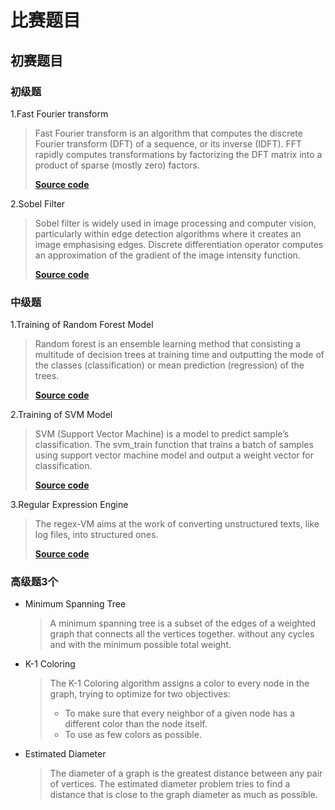 # 比赛题目

## **初赛题目**

### 初级题

1.Fast Fourier transform 

  > Fast Fourier transform is an algorithm that computes the discrete Fourier transform (DFT) of a sequence, or its inverse (IDFT). FFT rapidly computes transformations by factorizing the DFT matrix into a product of sparse (mostly zero) factors.
  >
  > [**Source code**](https://github.com/xupsh/CCC2021/tree/main/docs/fft_blank)

2.Sobel Filter
  > Sobel filter is widely used in image processing and computer vision, particularly within edge detection algorithms where it creates an image emphasising edges. Discrete differentiation operator computes an approximation of the gradient of the image intensity function.
  >
  > [**Source code**](https://github.com/xupsh/CCC2021/tree/main/docs/sobel_blank)

### 中级题

1.Training of Random Forest Model  

  > Random forest is an ensemble learning method that consisting a multitude of decision trees at training time and outputting the mode of the classes (classification) or mean prediction (regression) of the trees.  
  > 
  >[**Source code**](https://github.com/Xilinx/Vitis_Libraries/tree/master/data_analytics/L2/tests/classification/randomforest)

2.Training of SVM Model
  > SVM (Support Vector Machine) is a model to predict sample’s classification. The svm_train function that trains a batch of samples using support vector machine model and output a weight vector for classification.
  >   
  >[**Source code**](https://github.com/Xilinx/Vitis_Libraries/tree/master/data_analytics/L2/tests/classification/svm)

3.Regular Expression Engine
  > The regex-VM aims at the work of converting unstructured texts, like log files, into structured ones.
  > 
  >[**Source code**](https://github.com/Xilinx/Vitis_Libraries/tree/master/data_analytics/L2/tests/text/reEngine)


### 高级题3个

- Minimum Spanning Tree  
  > A minimum spanning tree is a subset of the edges of a weighted graph that connects all the vertices together. without any cycles and with the minimum possible total weight.

- K-1 Coloring
  >The K-1 Coloring algorithm assigns a color to every node in the graph, trying to optimize for two objectives:  
  > - To make sure that every neighbor of a given node has a different color than the node itself. 
  > - To use as few colors as possible.

- Estimated Diameter
  >The diameter of a graph is the greatest distance between any pair of vertices. The estimated diameter problem tries to find a distance that is close to the graph diameter as much as possible.


<!--

## **决赛题目**

### 中级题3选一

- Training of Decision Tree Model
  >Decision Tree (Classification/Regression) is a model to predict sample’s classification or regression value.  
  >[Source code](https://github.com/Xilinx/Vitis_Libraries/tree/master/data_analytics/L2/tests/classification/decisiontree)

- Training of kMeans Model
  >Fits new centers based native k-means using the existed samples and initial centers provide by user.  
  >[Source code](https://github.com/Xilinx/Vitis_Libraries/tree/master/data_analytics/L2/tests/clustering/kmeans)

- CSR/CSC Converter
  >The CSR/CSC converter function tries to convert a sparse matrix from the compressed sparse column (CSC) format to the compressed sparse row (CSR) format.  
  >[Source code](https://github.com/Xilinx/Vitis_Libraries/tree/master/graph/L2/tests/convert_csc_csr)

### 高级题3选一

- Random Walk
  >A random walk means that we start at one vertex, choose a neighbor to navigate to at random or based on a provided probability distribution, and then do the same from that vertex, keeping the resulting path in a list.

- Closeness Centrality
  >Calculate the closeness centrality of a given vertex. The closeness centrality of a vertex measures its average farness (inverse distance) to all other vertices. Vertices with a high closeness score have the shortest distances to all other vertices.

- Overlap Similarity
  >Calculate the overlap similarity of two vertices in a graph. The overlap similarity is computed using the following formula
  >![](./images/quentions_image1.png)

!-->  


